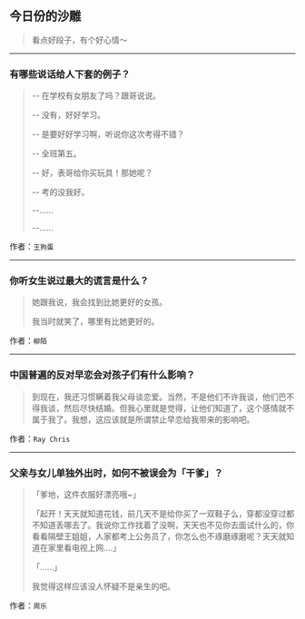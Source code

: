 ## 今日份的沙雕

> 看点好段子，有个好心情～


 
---

### 有哪些说话给人下套的例子？

> -- 在学校有女朋友了吗？跟哥说说。
> 
> -- 没有，好好学习。
> 
> -- 是要好好学习啊，听说你这次考得不错？
> 
> -- 全班第五。
> 
> -- 好，表哥给你买玩具！那她呢？
> 
> -- 考的没我好。
> 
> --……
> 
> --……


作者：`王狗蛋`

---

### 你听女生说过最大的谎言是什么？

> 她跟我说，我会找到比她更好的女孩。
> 
> 我当时就笑了，哪里有比她更好的。


作者：`柳陌`

---

### 中国普遍的反对早恋会对孩子们有什么影响？

> 到现在，我还习惯瞒着我父母谈恋爱。当然，不是他们不许我谈，他们巴不得我谈，然后尽快结婚。但我心里就是觉得，让他们知道了，这个感情就不属于我了。我想，这应该就是所谓禁止早恋给我带来的影响吧。


作者：`Ray Chris`

---

### 父亲与女儿单独外出时，如何不被误会为「干爹」？

> 「爹地，这件衣服好漂亮哦~」
> 
> 「起开！天天就知道花钱，前几天不是给你买了一双鞋子么，穿都没穿过都不知道丢哪去了。我说你工作找着了没啊，天天也不见你去面试什么的，你看看隔壁王姐姐，人家都考上公务员了，你怎么也不琢磨琢磨呢？天天就知道在家里看电视上网....」
> 
> 「……」
> 
> 我觉得这样应该没人怀疑不是亲生的吧。


作者：`周乐`